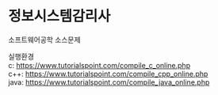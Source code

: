 # 정보시스템감리사
소프트웨어공학 소스문제  

실행환경  
c: https://www.tutorialspoint.com/compile_c_online.php  
c++: https://www.tutorialspoint.com/compile_cpp_online.php  
java: https://www.tutorialspoint.com/compile_java_online.php  
